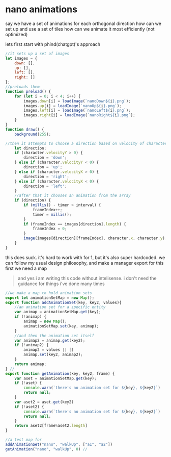 # nano animations
say we have a set of animations for each orthogonal direction
how can we set up and use a set of tiles
how can we animate it most efficiently (not optimized)

lets first start with phind(chatgpt)'s approach

```javascript
//it sets up a set of images
let images = {
    down: [],
    up: [],
    left: [],
    right: []
};
//preloads them
function preload() {
    for (let i = 0; i < 4; i++) {
        images.down[i] = loadImage(`nanoDown${i}.png`);
        images.up[i] = loadImage(`nanoUp${i}.png`);
        images.left[i] = loadImage(`nanoLeft${i}.png`);
        images.right[i] = loadImage(`nanoRight${i}.png`);
    }
}
function draw() {
    background(255);

//then it attempts to choose a direction based on velocity of character
    let direction;
    if (character.velocityY > 0) {
        direction = 'down';
    } else if (character.velocityY < 0) {
        direction = 'up';
    } else if (character.velocityX > 0) {
        direction = 'right';
    } else if (character.velocityX < 0) {
        direction = 'left';
    }
    //after that it chooses an animation from the array
    if (direction) {
        if (millis() - timer > interval) {
            frameIndex++;
            timer = millis();
        }
        if (frameIndex == images[direction].length) {
            frameIndex = 0;
        }
        image(images[direction][frameIndex], character.x, character.y);
    }
}

```

this does suck. it's hard to work with for 1, but it's also super hardcoded.
we can follow my usual design philosophy, and make a manager export for this
first we need a map
> and yes i am writing this code without intelisense. i don't need the guidance for things i've done many times

```javascript
//we make a map to hold animation sets
export let animationSetMap = new Map();
export function addAnimationSet(key, key2, values){
    //an animation set for a specific entity
    var animap = animationSetMap.get(key);
    if (!animap) {
        animap = new Map();
        animationSetMap.set(key, animap);
    }
    //and then the animation set itself
    var animap2 = animap.get(key2);
    if (!animap2) {
        animap2 = values || []
        animap.set(key2, animap2);
    }
    return animap;
} //
export function getAnimation(key, key2, frame) {
    var aset = animationSetMap.get(key);
    if (!aset) {
        console.warn(`there's no animation set for ${key}, ${key2}`)
        return null;
    }
    var aset2 = aset.get(key2)
    if (!aset2) {
        console.warn(`there's no animation set for ${key}, ${key2}`)
        return null;
    }
    return aset2[frame%aset2.length]
}

//a test map for
addAnimationSet("nano", "walkUp", ["a1", "a2"])
getAnimation("nano", "walkUp", 0) //
```